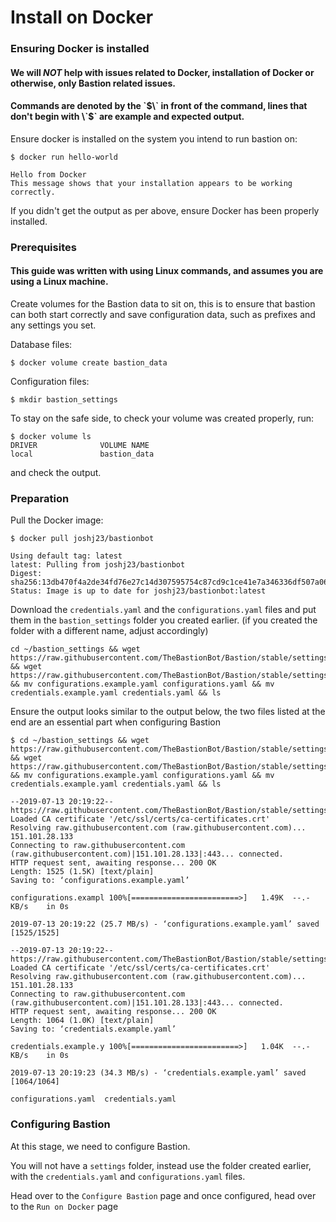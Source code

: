 # Install on Docker

### Ensuring Docker is installed

#### We will _NOT_ help with issues related to Docker, installation of Docker or otherwise, only Bastion related issues. 

#### Commands are denoted by the \`$\` in front of the command, lines that don't begin with \`$\` are example and expected output.

Ensure docker is installed on the system you intend to run bastion on:

```text
$ docker run hello-world

Hello from Docker
This message shows that your installation appears to be working correctly.
```

If you didn't get the output as per above, ensure Docker has been properly installed. 

### Prerequisites

#### This guide was written with using Linux commands, and assumes you are using a Linux machine.

Create volumes for the Bastion data to sit on, this is to ensure that bastion can both start correctly and save configuration data, such as prefixes and any settings you set.

Database files:

```text
$ docker volume create bastion_data
```

Configuration files:

```text
$ mkdir bastion_settings
```

To stay on the safe side, to check your volume was created properly, run:

```text
$ docker volume ls
DRIVER              VOLUME NAME
local               bastion_data
```

and check the output.

### Preparation

Pull the Docker image:

```text
$ docker pull joshj23/bastionbot

Using default tag: latest
latest: Pulling from joshj23/bastionbot
Digest: sha256:13db470f4a2de34fd76e27c14d307595754c87cd9c1ce41e7a346336df507a06
Status: Image is up to date for joshj23/bastionbot:latest
```

Download the `credentials.yaml` and the `configurations.yaml` files and put them in the `bastion_settings` folder you created earlier. \(if you created the folder with a different name, adjust accordingly\)

```text
cd ~/bastion_settings && wget https://raw.githubusercontent.com/TheBastionBot/Bastion/stable/settings/configurations.example.yaml && wget https://raw.githubusercontent.com/TheBastionBot/Bastion/stable/settings/credentials.example.yaml && mv configurations.example.yaml configurations.yaml && mv credentials.example.yaml credentials.yaml && ls
```

Ensure the output looks similar to the output below, the two files listed at the end are an essential part when configuring Bastion

```text
$ cd ~/bastion_settings && wget https://raw.githubusercontent.com/TheBastionBot/Bastion/stable/settings/configurations.example.yaml && wget https://raw.githubusercontent.com/TheBastionBot/Bastion/stable/settings/credentials.example.yaml && mv configurations.example.yaml configurations.yaml && mv credentials.example.yaml credentials.yaml && ls

--2019-07-13 20:19:22--  https://raw.githubusercontent.com/TheBastionBot/Bastion/stable/settings/configurations.example.yaml
Loaded CA certificate '/etc/ssl/certs/ca-certificates.crt'
Resolving raw.githubusercontent.com (raw.githubusercontent.com)... 151.101.28.133
Connecting to raw.githubusercontent.com (raw.githubusercontent.com)|151.101.28.133|:443... connected.
HTTP request sent, awaiting response... 200 OK
Length: 1525 (1.5K) [text/plain]
Saving to: ‘configurations.example.yaml’

configurations.exampl 100%[========================>]   1.49K  --.-KB/s    in 0s      

2019-07-13 20:19:22 (25.7 MB/s) - ‘configurations.example.yaml’ saved [1525/1525]

--2019-07-13 20:19:22--  https://raw.githubusercontent.com/TheBastionBot/Bastion/stable/settings/credentials.example.yaml
Loaded CA certificate '/etc/ssl/certs/ca-certificates.crt'
Resolving raw.githubusercontent.com (raw.githubusercontent.com)... 151.101.28.133
Connecting to raw.githubusercontent.com (raw.githubusercontent.com)|151.101.28.133|:443... connected.
HTTP request sent, awaiting response... 200 OK
Length: 1064 (1.0K) [text/plain]
Saving to: ‘credentials.example.yaml’

credentials.example.y 100%[========================>]   1.04K  --.-KB/s    in 0s      

2019-07-13 20:19:23 (34.3 MB/s) - ‘credentials.example.yaml’ saved [1064/1064]

configurations.yaml  credentials.yaml

```

### Configuring Bastion

At this stage, we need to configure Bastion.

You will not have a `settings` folder, instead use the folder created earlier, with the `credentials.yaml` and `configurations.yaml` files.

Head over to the `Configure Bastion` page and once configured, head over to the `Run on Docker` page

